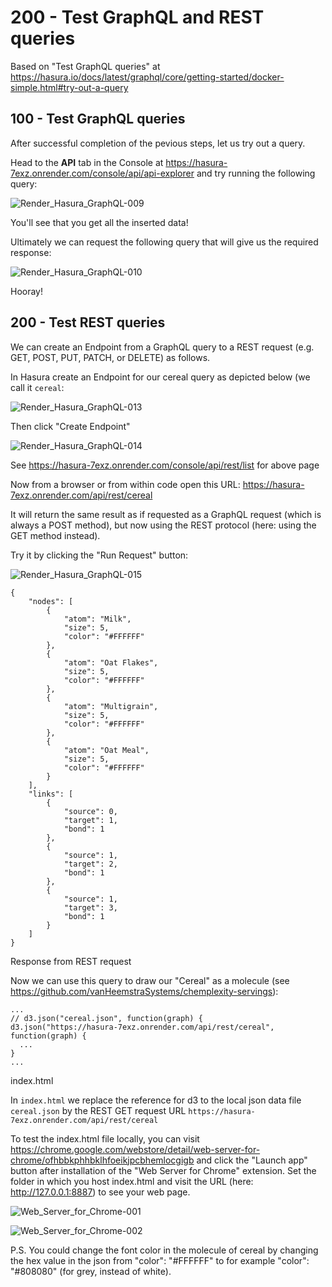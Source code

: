 # 200 - Test GraphQL and REST queries

Based on "Test GraphQL queries" at https://hasura.io/docs/latest/graphql/core/getting-started/docker-simple.html#try-out-a-query

## 100 - Test GraphQL queries

After successful completion of the pevious steps, let us try out a query.

Head to the **API** tab in the Console at https://hasura-7exz.onrender.com/console/api/api-explorer and try running the following query:

![Render_Hasura_GraphQL-009](https://user-images.githubusercontent.com/1499433/229496040-cb6e4400-2363-4916-aa69-b2d5dde01269.png)

You'll see that you get all the inserted data!

Ultimately we can request the following query that will give us the required response:

![Render_Hasura_GraphQL-010](https://user-images.githubusercontent.com/1499433/229520177-86737598-3a90-4a6b-a7e7-06ba53bc3a88.png)

Hooray!

## 200 - Test REST queries

We can create an Endpoint from a GraphQL query to a REST request (e.g. GET, POST, PUT, PATCH, or DELETE) as follows.

In Hasura create an Endpoint for our cereal query as depicted below (we call it ```cereal```:

![Render_Hasura_GraphQL-013](https://user-images.githubusercontent.com/1499433/229817006-f3a01d4b-16a0-4324-b980-e2b63fdfc3a5.png)

Then click "Create Endpoint"

![Render_Hasura_GraphQL-014](https://user-images.githubusercontent.com/1499433/229817609-8075da98-f3b3-4862-a4eb-222ca8964a43.png)

See https://hasura-7exz.onrender.com/console/api/rest/list for above page

Now from a browser or from within code open this URL: https://hasura-7exz.onrender.com/api/rest/cereal

It will return the same result as if requested as a GraphQL request (which is always a POST method), but now using the REST protocol (here: using the GET method instead).

Try it by clicking the "Run Request" button:

![Render_Hasura_GraphQL-015](https://user-images.githubusercontent.com/1499433/229818490-eedc1f54-c712-4802-8edb-b634aa036624.png)

```
{
    "nodes": [
        {
            "atom": "Milk",
            "size": 5,
            "color": "#FFFFFF"
        },
        {
            "atom": "Oat Flakes",
            "size": 5,
            "color": "#FFFFFF"
        },
        {
            "atom": "Multigrain",
            "size": 5,
            "color": "#FFFFFF"
        },
        {
            "atom": "Oat Meal",
            "size": 5,
            "color": "#FFFFFF"
        }
    ],
    "links": [
        {
            "source": 0,
            "target": 1,
            "bond": 1
        },
        {
            "source": 1,
            "target": 2,
            "bond": 1
        },
        {
            "source": 1,
            "target": 3,
            "bond": 1
        }
    ]
}
```
Response from REST request

Now we can use this query to draw our "Cereal" as a molecule (see https://github.com/vanHeemstraSystems/chemplexity-servings):

```
...
// d3.json("cereal.json", function(graph) {
d3.json("https://hasura-7exz.onrender.com/api/rest/cereal", function(graph) {
  ...
}
...
```
index.html

In ```index.html``` we replace the reference for d3 to the local json data file ```cereal.json``` by the REST GET request URL ```https://hasura-7exz.onrender.com/api/rest/cereal```

To test the index.html file locally, you can visit https://chrome.google.com/webstore/detail/web-server-for-chrome/ofhbbkphhbklhfoeikjpcbhemlocgigb and click the "Launch app" button after installation of the "Web Server for Chrome" extension. Set the folder in which you host index.html and visit the URL (here: http://127.0.0.1:8887) to see your web page.

![Web_Server_for_Chrome-001](https://user-images.githubusercontent.com/1499433/229828681-da95fd08-7630-4f6f-8b67-5eeca953da10.png)

![Web_Server_for_Chrome-002](https://user-images.githubusercontent.com/1499433/229829498-456db07c-757b-4674-a92e-638ade860e9d.png)

P.S. You could change the font color in the molecule of cereal by changing the hex value in the json from "color": "#FFFFFF" to for example "color": "#808080" (for grey, instead of white). 
